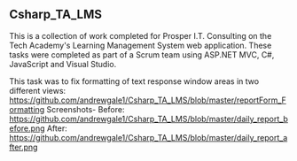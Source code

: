 ## Csharp_TA_LMS

This is a collection of work completed for Prosper I.T. Consulting on the Tech Academy's Learning Management System web application. These tasks were completed as part of a Scrum team using ASP.NET MVC, C#, JavaScript and Visual Studio.

This task was to fix formatting of text response window areas in two different views:
https://github.com/andrewgale1/Csharp_TA_LMS/blob/master/reportForm_Formatting
Screenshots-
Before:
https://github.com/andrewgale1/Csharp_TA_LMS/blob/master/daily_report_before.png
After:
https://github.com/andrewgale1/Csharp_TA_LMS/blob/master/daily_report_after.png
